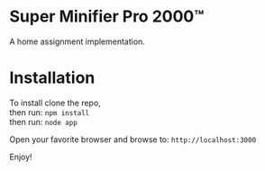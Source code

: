 # Super Minifier Pro 2000™
A home assignment implementation.

# Installation
To install clone the repo, <br>
then run: `npm install` <br>
then run: `node app` <br>

Open your favorite browser and browse to:
`http://localhost:3000`

Enjoy!
